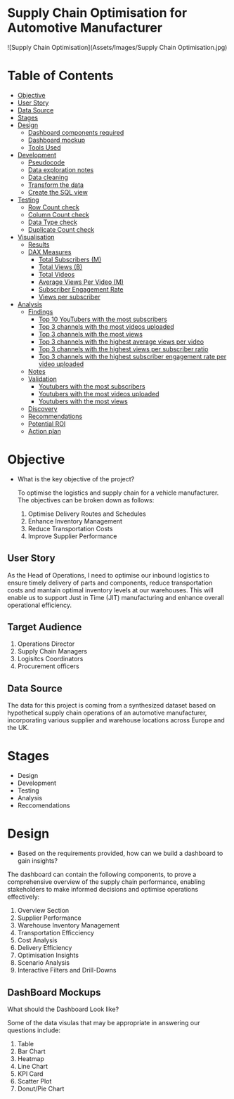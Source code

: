 # Supply Chain Optimisation for Automotive Manufacturer


![Supply Chain Optimisation](Assets/Images/Supply Chain Optimisation.jpg)





# Table of Contents

- [Objective](#objective)
- [User Story](#user-story)
- [Data Source](#data-source)
- [Stages](#stages)
- [Design](#design)
  - [Dashboard components required](#dashboard-components-required)
  - [Dashboard mockup](#dashboard-mockup)
  - [Tools Used](#tools-used)
- [Development](#development)
  - [Pseudocode](#pseudocode)
  - [Data exploration notes](#data-exploration-notes)
  - [Data cleaning](#data-cleaning)
  - [Transform the data](#transform-the-data)
  - [Create the SQL view](#create-the-sql-view)
- [Testing](#testing)
  - [Row Count check](#row-count-check)
  - [Column Count check](#column-count-check)
  - [Data Type check](#data-type-check)
  - [Duplicate Count check](#duplicate-count-check)
- [Visualisation](#visualisation)
  - [Results](#results)
  - [DAX Measures](#dax-measures)
    - [Total Subscribers (M)](#total-subscribers-m)
    - [Total Views (B)](#total-views-b)
    - [Total Videos](#total-videos)
    - [Average Views Per Video (M)](#average-views-per-video-m)
    - [Subscriber Engagement Rate](#subscriber-engagement-rate)
    - [Views per subscriber](#views-per-subscriber)
- [Analysis](#analysis)
  - [Findings](#findings)
    - [Top 10 YouTubers with the most subscribers](#1-who-are-the-top-10-youtubers-with-the-most-subscribers)
    - [Top 3 channels with the most videos uploaded](#2-which-3-channels-have-uploaded-the-most-videos)
    - [Top 3 channels with the most views](#3-which-3-channels-have-the-most-views)
    - [Top 3 channels with the highest average views per video](#4-which-3-channels-have-the-highest-average-views-per-video)
    - [Top 3 channels with the highest views per subscriber ratio](#5-which-3-channels-have-the-highest-views-per-subscriber-ratio)
    - [Top 3 channels with the highest subscriber engagement rate per video uploaded](#6-which-3-channels-have-the-highest-subscriber-engagement-rate-per-video-uploaded)
  - [Notes](#notes)
  - [Validation](#validation)
    - [Youtubers with the most subscribers](#1-youtubers-with-the-most-subscribers)
    - [Youtubers with the most videos uploaded](#2-youtubers-with-the-most-videos-uploaded)
    - [Youtubers with the most views](#3-youtubers-with-the-most-views)
  - [Discovery](#discovery)
  - [Recommendations](#recommendations)
  - [Potential ROI](#potential-roi)
  - [Action plan](#action-plan)




# Objective

- What is the key objective of the project?

  To optimise the logistics and supply chain for a vehicle manufacturer. The objectives can be broken down as follows:

  1. Optimise Delivery Routes and Schedules
  2. Enhance Inventory Management
  3. Reduce Transportation Costs
  4. Improve Supplier Performance


## User Story

As the Head of Operations, I need to optimise our inbound logistics to ensure timely delivery of parts and components, reduce transportation costs and mantain optimal inventory levels at our warehouses. This will enable us to support Just in Time (JIT) manufacturing and enhance overall operational efficiency.

## Target Audience

1. Operations Director
2. Supply Chain Managers
3. Logisitcs Coordinators
4. Procurement officers

## Data Source

The data for this project is coming from a synthesized dataset based on hypothetical supply chain operations of an automotive manufacturer, incorporating various supplier and warehouse locations across Europe and the UK.


# Stages

- Design
- Development
- Testing
- Analysis
- Reccomendations


# Design

- Based on the requirements provided, how can we build a dashboard to gain insights?

The dashboard can contain the following components, to prove a  comprehensive overview of the supply chain performance, enabling stakeholders to make informed decisions and optimise operations effectively:
1. Overview Section
2. Supplier Performance
3. Warehouse Inventory Management
4. Transportation Efficciency
5. Cost Analysis
6. Delivery Efficiency
7. Optimisation Insights
8. Scenario Analysis
9. Interactive Filters and Drill-Downs


## DashBoard Mockups

What should the Dashboard Look like?

Some of the data visulas that may be appropriate in answering our questions include:

1. Table
2. Bar Chart
3. Heatmap
4. Line Chart
5. KPI Card
6. Scatter Plot
7. Donut/Pie Chart





